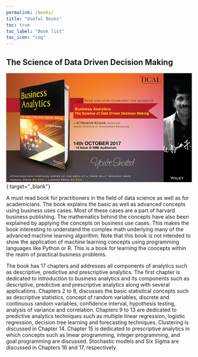 ```yaml
---
permalink: /books/
title: "Useful Books"
toc: true
toc_label: "Book list"
toc_icon: "cog"
---
```

## The Science of Data Driven Decision Making
[![image](/assets/images/book_prof_dinesh.jpeg)](https://www.amazon.in/Business-Analytics-Science-Driven-Decision/dp/8126568771/ref=sr_1_1?dchild=1&qid=1622181886&refinements=p_27%3AU+Dinesh+Kumar&s=books&sr=1-1 "Redirect to Amazon India"){:target="_blank"}

A must read book for practitioners in the field of data science as well as for academicians. The book explains the basic as well as advanced concepts using 
business uses cases. Most of these cases are a part of harvard business publishing. The mathematics behind the concepts have also been explained by applying the concepts on business use cases. This makes the book interesting to understand the complex math underlying many of the advanced machine learning algorithm. Note that this book is not intended to show the application of machine learning concepts using programming languages like Python or R. This is a book for learning the concepts within the realm of practical business problems.

The book has 17 chapters and addresses all components of analytics such as descriptive, predictive and prescriptive analytics. The first chapter is 
dedicated to introduction to business analytics and its components such as descriptive, predictive and prescriptive analytics along with several applications. Chapters 2 to 8, discusses the basic statistical concepts such as descriptive statistics, concept of random variables, discrete and continuous random variables, confidence interval, hypothesis testing, analysis of variance and correlation. Chapters 9 to 13 are dedicated to predictive analytics techniques such as multiple linear regression, logistic regression, decision tree learning and forecasting techniques. Clustering is discussed in Chapter 14. Chapter 15 is dedicated to prescriptive analytics in which concepts such as linear programming, integer programming, and goal programming are discussed. Stochastic models and Six Sigma are discussed in Chapters 16 and 17, respectively.

 
